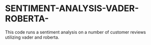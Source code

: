 # SENTIMENT-ANALYSIS-VADER-ROBERTA- #

This code runs a sentiment analysis on a number of customer reviews utilizing vader and roberta.